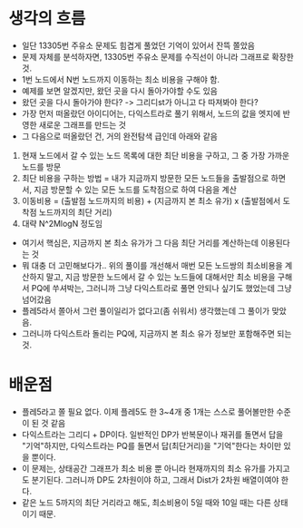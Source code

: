 # 생각의 흐름
- 일단 13305번 주유소 문제도 힘겹게 풀었던 기억이 있어서 잔뜩 쫄았음
- 문제 자체를 분석하자면, 13305번 주유소 문제를 수직선이 아니라 그래프로 확장한 것.
- 1번 노드에서 N번 노드까지 이동하는 최소 비용을 구해야 함.
- 예제를 보면 알겠지만, 왔던 곳을 다시 돌아가야할 수도 있음
- 왔던 곳을 다시 돌아가야 한다? -> 그리디st가 아니고 다 따져봐야 한다?
- 가장 먼저 떠올랐던 아이디어는, 다익스트라로 풀기 위해서, 노드의 값을 엣지에 반영한 새로운 그래프를 만드는 것
- 그 다음으로 떠올랐던 건, 거의 완전탐색 급인데 아래와 같음
1. 현재 노드에서 갈 수 있는 노드 목록에 대한 최단 비용을 구하고, 그 중 가장 가까운 노드를 방문
2. 최단 비용을 구하는 방법 = 내가 지금까지 방문한 모든 노드들을 출발점으로 하면서, 지금 방문할 수 있는 모든 노드를 도착점으로 하여 다음을 계산
3. 이동비용 = (출발점 노드까지의 비용) + (지금까지 본 최소 유가) x (출발점에서 도착점 노드까지의 최단 거리)
4. 대략 N^2MlogN 정도임
- 여기서 핵심은, 지금까지 본 최소 유가가 그 다음 최단 거리를 계산하는데 이용된다는 것
- 뭐 대충 더 고민해보다가.. 위의 풀이를 개선해서 매번 모든 노드쌍의 최소비용을 계산하지 말고, 지금 방문한 노드에서 갈 수 있는 노드들에 대해서만 최소 비용을 구해서 PQ에 쑤셔박는, 그러니까 그냥 다익스트라로 풀면 안되나 싶기도 했었는데 그냥 넘어갔음
- 플레5라서 쫄아서 그런 풀이일리가 없다고(좀 쉬워서) 생각했는데 그 풀이가 맞았음.
- 그러니까 다익스트라 돌리는 PQ에, 지금까지 본 최소 유가 정보만 포함해주면 되는 것.

# 배운점
- 플레5라고 쫄 필요 없다. 이제 플레5도 한 3~4개 중 1개는 스스로 풀어볼만한 수준이 된 것 같음
- 다익스트라는 그리디 + DP이다. 일반적인 DP가 반복문이나 재귀를 돌면서 답을 "기억"하지만, 다익스트라는 PQ를 돌면서 답(최단거리)을 "기억"한다는 차이만 있을 뿐이다.
- 이 문제는, 상태공간 그래프가 최소 비용 뿐 아니라 현재까지의 최소 유가를 가지고도 분기된다. 그러니까 DP도 2차원이야 하고, 그래서 Dist가 2차원 배열이여야 한다.
- 같은 노드 5까지의 최단 거리라고 해도, 최소비용이 5일 때와 10일 때는 다른 상태이기 때문.
